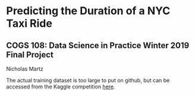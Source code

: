 # Predicting the Duration of a NYC Taxi Ride
## COGS 108: Data Science in Practice Winter 2019 Final Project
Nicholas Martz

The actual training dataset is too large to put on github, but can be accessed from the Kaggle competition [here](https://www.kaggle.com/c/nyc-taxi-trip-duration/data).
